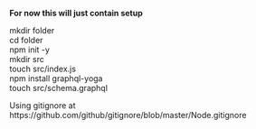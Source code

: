 **For now this will just contain setup**

<p>
mkdir folder  <br  />
cd folder  <br  />
npm init -y <br  />
mkdir src <br  />
touch src/index.js <br  />
npm install graphql-yoga <br  />
touch src/schema.graphql <br  />
<p>
  
  <p>
    Using gitignore at <br /> 
    https://github.com/github/gitignore/blob/master/Node.gitignore
    <p>